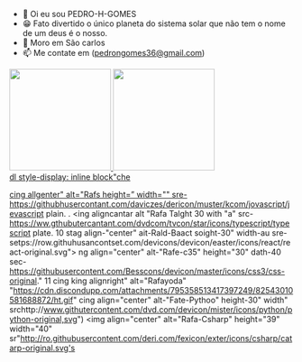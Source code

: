 - 👋 Oi eu sou PEDRO-H-GOMES
- 😁 Fato divertido o único planeta do sistema solar que não tem o nome de um deus é o nosso.
- 🏡 Moro em São carlos
- 📫 Me contate em (pedrongomes36@gmail.com)
<div>
<a href="https://github.com/PEDRO-H-GOMES">
<img height="180cm" src="https://gith-read stats.vercel.app/api?usernamePEDRO-H-GOMES&show_icons=true&theme=draculainclude_all_commits=true&count_private-true"L> 
<img height="180cm" src="https://github-read-stats.vercel.app/api/top-langs/?username=PEDRO-H-GOMES&layout=compact&langs_count=16&theme=dracula"L>
</div>
dl style-display: inline block"che

 cing allgenter" alt="Rafs height=” width="" sre-https://githubhusercontant.com/daviczes/dericon/muster/kcom/jovascript/jevascript plain. . <ing aligncantar alt "Rafa Talght 30 with "a" src-https://ww.gthubutercantant.com/dvdcom/tvcon/star/icons/typescript/typescript plate. 10 stag align-"center" ait-Rald-Baact soight-30" width-au sre-setps://row.githuhusancontset.com/devicons/devicon/easter/icons/react/react-original.svg"> ng align="center" alt-"Rafe-c35" height="30" dath-40 sec-https://githubusercontent.com/Besscons/devicon/master/icons/css3/css-original." 11 cing king alignright" alt="Rafayoda" "https://cdn.discondupp.com/attachments/795358513417397249/82543010581688872/ht.gif"
cing align="center" alt-"Fate-Pythoo" height-30" width" srchttp://www.githutercontent.com/dvd.com/devicon/mister/icons/python/python-original,svg") <img align="center" alt="Rafa-Csharp" height="39" width="40" sr"http://ro.githubusercontent.com/deri.com/fexicon/exter/icons/csharp/catarp-original.svg's

